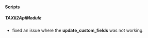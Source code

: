 
#### Scripts
##### TAXII2ApiModule
- fixed an issue where the **update_custom_fields** was not working.
